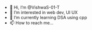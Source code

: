 - 👋 Hi, I’m @VishwaS-01-T
- 👀 I’m interested in web dev, UI UX
- 🌱 I’m currently learning DSA using cpp
- 📫 How to reach me...

<!---
VishwaS-01-T/VishwaS-01-T is a ✨ special ✨ repository because its `README.md` (this file) appears on your GitHub profile.
You can click the Preview link to take a look at your changes.
--->
